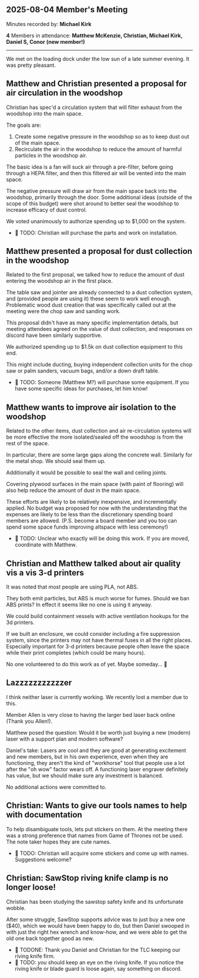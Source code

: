 ## 2025-08-04 Member's Meeting

Minutes recorded by: **Michael Kirk**

**4** Members in attendance: **Matthew McKenzie, Christian, Michael Kirk, Daniel S, Conor (new member!)**

---

We met on the loading dock under the low sun of a late summer evening. It was pretty pleasant.

## Matthew and Christian presented a proposal for air circulation in the woodshop

Christian has spec'd a circulation system that will filter exhaust from the woodshop into the main space.

The goals are:
  1. Create some negative pressure in the woodshop so as to keep dust out of the main space.
  2. Recirculate the air in the woodshop to reduce the amount of harmful particles in the woodshop air.

The basic idea is a fan will suck air through a pre-filter, before going through a HEPA filter, and then this filtered air will be vented into the main space.

The negative pressure will draw air from the main space back into the woodshop, primarily through the door. Some additional ideas (outside of the scope of this budget) were shot around to better seal the woodshop to increase efficacy of dust control.

We voted unanimously to authorize spending up to $1,000 on the system.

- 👷 TODO: Christian will purchase the parts and work on installation.

## Matthew presented a proposal for dust collection in the woodshop

Related to the first proposal, we talked how to reduce the amount of dust entering the woodshop air in the first place.

The table saw and jointer are already connected to a dust collection system, and (provided people are using it) these seem to work well enough. Problematic wood dust creation that was specifically called out at the meeting were the chop saw and sanding work.

This proposal didn't have as many specific implementation details, but meeting attendees agreed on the value of dust collection, and responses on discord have been similarly supportive.

We authorized spending up to $1.5k on dust collection equipment to this end.

This might include ducting, buying independent collection units for the chop saw or palm sanders, vacuum bags, and/or a down draft table.

- 👷 TODO: Someone (Matthew M?) will purchase some equipment. If you have some specific ideas for purchases, let him know!

## Matthew wants to improve air isolation to the woodshop

Related to the other items, dust collection and air re-circulation systems will be more effective the more isolated/sealed off the woodshop is from the rest of the space.

In particular, there are some large gaps along the concrete wall. Similarly for the metal shop. We should seal them up.

Additionally it would be possible to seal the wall and ceiling joints.

Covering plywood surfaces in the main space (with paint of flooring) will also help reduce the amount of dust in the main space.

These efforts are likely to be relatively inexpensive, and incrementally applied. No budget was proposed for now with the understanding that the expenses are likely to be less than the discretionary spending board members are allowed. (P.S. become a board member and you too can spend some space funds improving altspace with less ceremony!)

- 👷 TODO: Unclear who exactly will be doing this work. If you are moved, coordinate with Matthew.

## Christian and Matthew talked about air quality vis a vis 3-d printers

It was noted that most people are using PLA, not ABS.

They both emit particles, but ABS is much worse for fumes. Should we ban ABS prints? In effect it seems like no one is using it anyway.

We could build containment vessels with active ventilation hookups for the 3d printers.

If we built an enclosure, we could consider including a fire suppression system, since the printers may not have thermal fuses in all the right places. Especially important for 3-d printers because people often leave the space while their print completes (which could be many hours).

No one volunteered to do this work as of yet. Maybe someday... 🥺

## Lazzzzzzzzzzzer

I think neither laser is currently working. We recently lost a member due to this.

Member Allen is very close to having the larger bed laser back online (Thank you Allen!).

Matthew posed the question: Would it be worth just buying a new (modern) laser with a support plan and modern software?

Daniel's take: Lasers are cool and they are good at generating excitement and new members, but in his own experience, even when they are functioning, they aren't the kind of "workhorse" tool that people use a lot after the "oh wow" factor wears off. A functioning laser engraver definitely has value, but we should make sure any investment is balanced.

No additional actions were committed to.

## Christian: Wants to give our tools names to help with documentation

To help disambiguate tools, lets put stickers on them. At the meeting there was a strong preference that names from Game of Thrones not be used. The note taker hopes they are cute names.

- 👷 TODO: Christian will acquire some stickers and come up with names. Suggestions welcome?

## Christian: SawStop riving knife clamp is no longer loose!

Christian has been studying the sawstop safety knife and its unfortunate wobble.

After some struggle, SawStop supports advice was to just buy a new one ($40), which we would have been happy to do,
but then Daniel swooped in with just the right hex wrench and know-how,
and we were able to get the old one back together good as new.

- 👷 TODONE: Thank you Daniel and Christian for the TLC keeping our riving knife firm.
- 👷 TODO: _you_ should keep an eye on the riving knife. If you notice the riving knife or blade guard is loose again, say something on discord.

